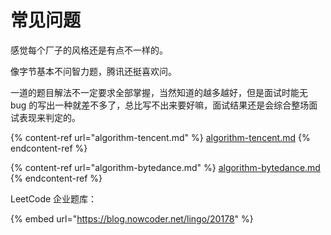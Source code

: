 # 常见问题

感觉每个厂子的风格还是有点不一样的。

像字节基本不问智力题，腾讯还挺喜欢问。

一道的题目解法不一定要求全部掌握，当然知道的越多越好，但是面试时能无 bug 的写出一种就差不多了，总比写不出来要好嘛，面试结果还是会综合整场面试表现来判定的。

{% content-ref url="algorithm-tencent.md" %}
[algorithm-tencent.md](algorithm-tencent.md)
{% endcontent-ref %}

{% content-ref url="algorithm-bytedance.md" %}
[algorithm-bytedance.md](algorithm-bytedance.md)
{% endcontent-ref %}

LeetCode 企业题库：

{% embed url="https://blog.nowcoder.net/lingo/20178" %}

